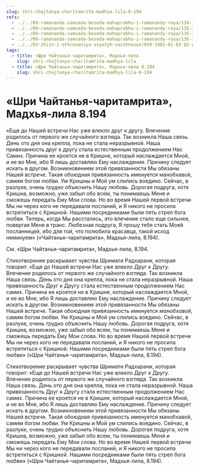 ```yaml
---
slug: shri-chajtanya-charitamrita-madhya-lila-8-194
refs:
  - ../../09-ramananda-samvada-beseda-mahaprabhu-i-ramanandy-raya/134-1982-05-13-b-c1-c3-ramananda-samvada-beseda-mahaprabhu-i-ramanady-raya.md
  - ../../09-ramananda-samvada-beseda-mahaprabhu-i-ramanandy-raya/135-1982-01-11-a-vysochajshie-otkroveniya-ramanda-samvady.md
  - ../../09-ramananda-samvada-beseda-mahaprabhu-i-ramanandy-raya/135-1982-01-11-a-vysochajshie-otkroveniya-ramanda-samvady.md
  - ../../09-ramananda-samvada-beseda-mahaprabhu-i-ramanandy-raya/136-1982-01-11-a1-obyasnenie-poemy-ramanandy-raya-i-pesni-mahaprabhu-pered-dzhagannathom.md
  - ../../63-zhizn-i-otkroveniya-svyatyh-vaishnavov/939-1982-01-03-b2-gauridas-pandit-subal-sakha-v-gaura-lile-razlichnye-formy-bozhestv-mahaprabhu.md
tags:
  - title: «Шри Чайтанья-чаритамрита», Мадхья-лила
    slug: shri-chajtanya-charitamrita-madhya-lila
  - title: «Шри Чайтанья-чаритамрита», Мадхья-лила 8.194
    slug: shri-chajtanya-charitamrita-madhya-lila-8-194
---
```


# «Шри Чайтанья-чаритамрита», Мадхья-лила 8.194

«Еще до Нашей встречи Нас уже влекло друг к другу. Влечение родилось от первого же случайного взгляда. Так возникла Наша связь. День ото дня она крепла, пока не стала неразрывной. Наша привязанность друг к другу стала естественным продолжением Нас Самих. Причина ее кроется не в Кришне, который наслаждается Мной, и не во Мне, ибо Я лишь доставляю Ему наслаждение. Причину следует искать в другом. Возникновением этой привязанности Мы обязаны Нашей встрече. Такая обоюдная привязанность именуется манобхавой, самим богом любви. Ум Кришны и Мой ум слились воедино. Сейчас, в разлуке, очень трудно объяснить Нашу любовь. Дорогая подруга, хотя Кришна, возможно, уже забыл обо всем, ты понимаешь Меня и сможешь передать Ему Мои слова. Но во время Нашей первой встречи Мы ни через кого не передавали посланий, и Я никого не просила встретиться с Кришной. Нашими посредниками были пять стрел бога любви. Теперь, когда Мы расстались, это влечение стало еще сильнее, повергая Меня в транс. Любезная подруга, Я прошу тебя стать Моей посланницей, ибо для той, что полюбила красавца, такой исход неминуем» («Чайтанья-чаритамрита», Мадхья-лила, 8.194).

См. «Шри Чайтанья-чаритамрита», Мадхья-лила, 8.194.

Стихотворение раскрывает чувства Шримати Радхарани, которая говорит: «Еще до Нашей встречи Нас уже влекло Друг к Другу. Влечение родилось от первого же случайного взгляда. Так возникла Наша связь. День ото дня она крепла, пока не стала неразрывной. Наша привязанность Друг к Другу стала естественным продолжением Нас самих. Причина ее кроется не в Кришне, который наслаждается Мной, и не во Мне, ибо Я лишь доставляю Ему наслаждение. Причину следует искать в другом. Возникновением этой привязанности Мы обязаны Нашей встрече. Такая обоюдная привязанность именуется *манобхавой*, самим богом любви. Ум Кришны и Мой ум слились воедино. Сейчас, в разлуке, очень трудно объяснить Нашу любовь. Дорогая подруга, хотя Кришна, возможно, уже забыл обо всем, ты понимаешь Меня и сможешь передать Ему Мои слова. Но во время Нашей первой встречи Мы ни через кого не передавали посланий, и Я никого не просила встретиться с Кришной. Нашими посредниками были пять стрел бога любви» («Шри Чайтанья-чаритамрита», Мадхья-лила, 8.194).


Стихотворение раскрывает чувства Шримати Радхарани, которая говорит: «Еще до Нашей встречи Нас уже влекло Друг к Другу. Влечение родилось от первого же случайного взгляда. Так возникла Наша связь. День ото дня она крепла, пока не стала неразрывной. Наша привязанность Друг к Другу стала естественным продолжением Нас самих. Причина ее кроется не в Кришне, который наслаждается Мной, и не во Мне, ибо Я лишь доставляю Ему наслаждение. Причину следует искать в другом. Возникновением этой привязанности Мы обязаны Нашей встрече. Такая обоюдная привязанность именуется манобхавой, самим богом любви. Ум Кришны и Мой ум слились воедино. Сейчас, в разлуке, очень трудно объяснить Нашу любовь. Дорогая подруга, хотя Кришна, возможно, уже забыл обо всем, ты понимаешь Меня и сможешь передать Ему Мои слова. Но во время Нашей первой встречи Мы ни через кого не передавали посланий, и Я никого не просила встретиться с Кришной. Нашими посредниками были пять стрел бога любви» («Шри Чайтанья-чаритамрита», Мадхья-лила, 8.194).

